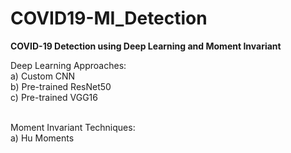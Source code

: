 # COVID19-MI_Detection

**COVID-19 Detection using Deep Learning and Moment Invariant**

Deep Learning Approaches: <br /> 
a) Custom CNN <br />
b) Pre-trained ResNet50 <br />
c) Pre-trained VGG16 <br /> <br /> 

Moment Invariant Techniques:<br /> 
a) Hu Moments <br />


